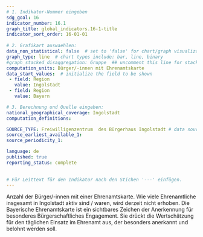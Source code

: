 ```yaml
---
# 1. Indikator-Nummer eingeben 
sdg_goal: 16 
indicator_number: 16.1
graph_title: global_indicators.16-1-title
indicator_sort_order: 16-01-01
 
# 2. Grafikart auswaehlen: 
data_non_statistical: false  # set to 'false' for chart/graph visualization 
graph_type: line  # chart types include: bar, line, binary 
#graph_stacked_disaggregation: Gruppe  ## uncomment this line for stacked bars. eplace 'Geschlecht' with the field of aggregation. 
computation_units: Bürger/-innen mit Ehrenamtskarte  
data_start_values:  # initialize the field to be shown  
 - field: Region 
   value: Ingolstadt 
 - field: Region 
   value: Bayern 

# 3. Berechnung und Quelle eingeben: 
national_geographical_coverage: Ingolstadt
computation_definitions: 

SOURCE_TYPE: Freiwilligenzentrum  des Bürgerhaus Ingolstadt # data source  
source_earliest_available_1: 
source_periodicity_1: 

language: de   
published: true 
reporting_status: complete
 
 
# Für Leittext für den Indikator nach den Stichen '---' einfügen. 
---
```

Anzahl der Bürger/-innen mit einer Ehrenamtskarte. Wie viele Ehrenamtliche insgesamt in Ingolstadt aktiv sind / waren, wird derzeit nicht erhoben. Die Bayerische Ehrenamtskarte ist ein sichtbares Zeichen der Anerkennung für besonderes Bürgerschaftliches Engagement. Sie drückt die Wertschätzung für den täglichen Einsatz im Ehrenamt aus, der besonders anerkannt und belohnt werden soll. 
